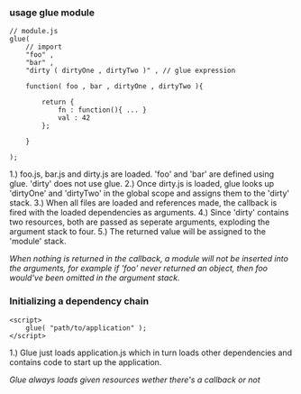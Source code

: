 ### usage glue module

    // module.js
    glue(
        // import
        "foo" ,
        "bar" ,
        "dirty ( dirtyOne , dirtyTwo )" , // glue expression

        function( foo , bar , dirtyOne , dirtyTwo ){

            return {
                fn : function(){ ... }
                val : 42
            };

        }

    );

1.) foo.js, bar.js and dirty.js are loaded. 'foo' and 'bar' are defined using glue. 'dirty' does not use glue.
2.) Once dirty.js is loaded, glue looks up 'dirtyOne' and 'dirtyTwo' in the global scope and assigns them to the 'dirty' stack.
3.) When all files are loaded and references made, the callback is fired with the loaded dependencies as arguments.
4.) Since 'dirty' contains two resources, both are passed as seperate arguments, exploding the argument stack to four.
5.) The returned value will be assigned to the 'module' stack.

*When nothing is returned in the callback, a module will not be inserted into the arguments, for example if 'foo' never returned
an object, then foo would've been omitted in the argument stack.*

### Initializing a dependency chain

    <script>
        glue( "path/to/application" );
    </script>

1.) Glue just loads application.js which in turn loads other dependencies and contains code to start up the application.

*Glue always loads given resources wether there's a callback or not*



